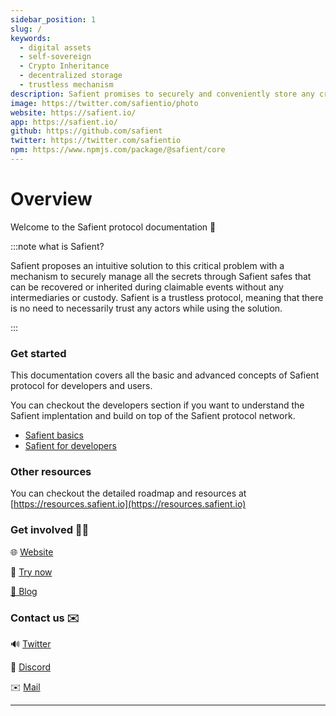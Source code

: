 ```yaml
---
sidebar_position: 1
slug: /
keywords:
  - digital assets
  - self-sovereign
  - Crypto Inheritance
  - decentralized storage
  - trustless mechanism
description: Safient promises to securely and conveniently store any critical information that is needed to access and recover the assets in case of any tragic events. Safient also provides a trustless yet safe way to transfer and inherit the assets by close ones whenever such an unfortunate scenario occurs
image: https://twitter.com/safientio/photo
website: https://safient.io/
app: https://safient.io/
github: https://github.com/safient
twitter: https://twitter.com/safientio
npm: https://www.npmjs.com/package/@safient/core
---
```


# Overview

Welcome to the Safient protocol documentation 👋

:::note what is Safient?

Safient proposes an intuitive solution to this critical problem with a mechanism to securely manage all the secrets through Safient safes that can be recovered or inherited during claimable events without any intermediaries or custody. Safient is a trustless protocol, meaning that there is no need to necessarily trust any actors while using the solution.

:::

### Get started

This documentation covers all the basic and advanced concepts of Safient protocol for developers and users.

You can checkout the developers section if you want to understand the Safient implentation and build on top of the Safient protocol network.

- [Safient basics](./safient-basics/basics)
- [Safient for developers](./dev-overview)

### Other resources

You can checkout the detailed roadmap and resources at [https://resources.safient.io](https://resources.safient.io)

### Get involved 👨‍🏭

🌐 [Website](https://safient.io)

📱 [Try now](https://safient.io/get-started)

[📰 Blog](https://blog.safient.io)


### Contact us ✉️

🔊 [Twitter](http://twitter.safient.io)

💬 [Discord](http://discord.safient.io)

✉️ [Mail](mailto:hello@safient.io)

---


